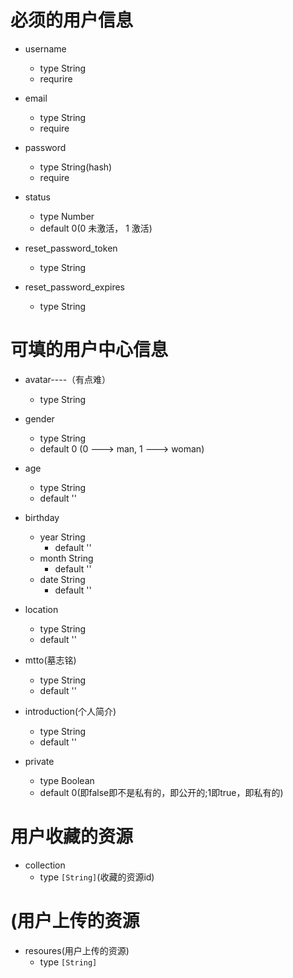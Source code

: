 # 必须的用户信息
* username
  - type String
  - requrire

* email
  - type String
  - require

* password
  - type String(hash)
  - require

* status
  - type Number
  - default 0(0 未激活， 1 激活)

* reset_password_token
  - type String

* reset_password_expires
  - type String

# 可填的用户中心信息
* avatar----（有点难）
  - type String
  
* gender
  - type String
  - default 0 (0 ---> man, 1 ---> woman)

* age
  - type String
  - default ''

* birthday
  - year String 
    - default ''
  - month String
    - default ''
  - date String
    - default ''
* location
  - type String
  - default ''

* mtto(墓志铭)
  - type String
  - default ''

* introduction(个人简介)
  - type String
  - default ''

* private
  - type Boolean
  - default 0(即false即不是私有的，即公开的;1即true，即私有的)


# 用户收藏的资源
* collection
  - type `[String]`(收藏的资源id)

# (用户上传的资源
* resoures(用户上传的资源)
  - type `[String]`

